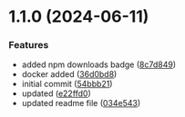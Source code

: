 # 1.1.0 (2024-06-11)


### Features

* added npm downloads badge ([8c7d849](https://github.com/manthanank/learn-scss/commit/8c7d84902b7899f76102100a710e730114ea83e2))
* docker added ([36d0bd8](https://github.com/manthanank/learn-scss/commit/36d0bd885a47b317b848d60077604d5111d9e12d))
* initial commit ([54bbb21](https://github.com/manthanank/learn-scss/commit/54bbb213c9b31b0506bbbfab06b424300eb75a98))
* updated ([e22ffd0](https://github.com/manthanank/learn-scss/commit/e22ffd0f0d11200c461e783dc2cb2bbbc0a25ee6))
* updated readme file ([034e543](https://github.com/manthanank/learn-scss/commit/034e5430ec815ba952a80ee8fca63385f78703ee))



